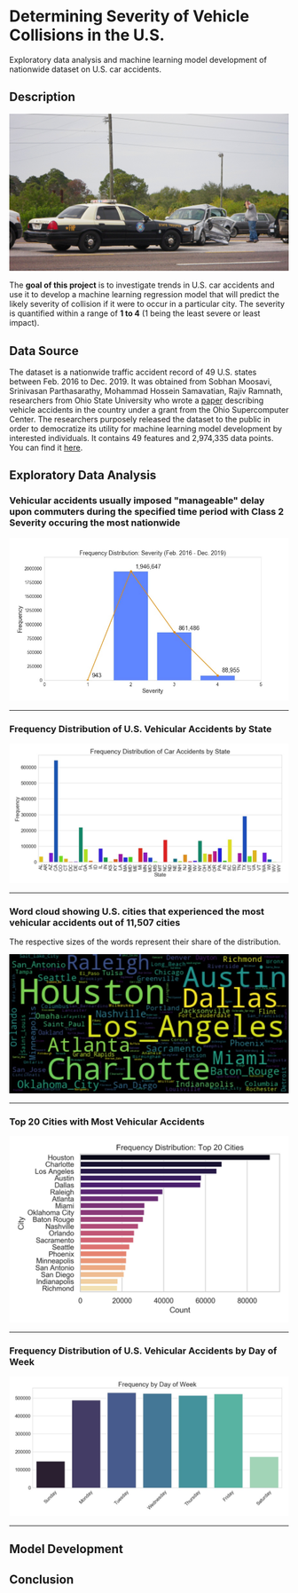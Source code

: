 # Determining Severity of Vehicle Collisions in the U.S.

Exploratory data analysis and machine learning model development of nationwide dataset on U.S. car accidents.

## Description

![Road accident in Florida](img/FHP_in_Traffic_Accident.jpg "Florida road accident: Daniel Oines via Wikimedia Commons")

The **goal of this project** is to investigate trends in U.S. car accidents and use it to develop a machine learning regression model that will predict the likely severity of collision if it were to occur in a particular city. The severity is quantified within a range of **1 to 4** (1 being the least severe or least impact).

## Data Source

The dataset is a nationwide traffic accident record of 49 U.S. states between Feb. 2016 to Dec. 2019. It was obtained from Sobhan Moosavi, Srinivasan Parthasarathy, Mohammad Hossein Samavatian, Rajiv Ramnath, researchers from Ohio State University who wrote a [paper](https://arxiv.org/pdf/1906.05409.pdf) describing vehicle accidents in the country under a grant from the Ohio Supercomputer Center. The researchers purposely released the dataset to the public in order to democratize its utility for machine learning model development by interested individuals. It contains 49 features and 2,974,335 data points. You can find it [here](https://smoosavi.org/datasets/us_accidents).

## Exploratory Data Analysis

### Vehicular accidents usually imposed "manageable" delay upon commuters during the specified time period with Class 2 Severity occuring the most nationwide

![Severity frequency distribution](img/severity-dist.jpg "Frequency Distribution: Severity")

---

### Frequency Distribution of U.S. Vehicular Accidents by State

![Frequency distribution by state](img/Frequency_dist_by_state.jpg "Frequency Distribution of U.S. Accidents by State")

---

### Word cloud showing U.S. cities that experienced the most vehicular accidents out of 11,507 cities

The respective sizes of the words represent their share of the distribution.

<p align="center"><img src="img/wordcloud.jpg"></p>

---

### Top 20 Cities with Most Vehicular Accidents

![Top 20 Cities](img/topbar.jpg "Top 20 Cities with Most Vehicular Accidents")

---

### Frequency Distribution of U.S. Vehicular Accidents by Day of Week

![Accidents of by day of week](img/dayofweek.jpg "U.S. Accidents by Day of Week")

---

## Model Development

## Conclusion